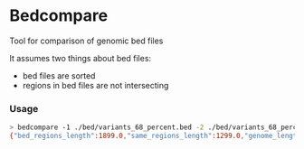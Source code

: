 # Bedcompare

Tool for comparison of genomic bed files

It assumes two things about bed files:
- bed files are sorted
- regions in bed files are not intersecting

### Usage
```bash
> bedcompare -1 ./bed/variants_68_percent.bed -2 ./bed/variants_68_percent_1.bed --json
{"bed_regions_length":1899.0,"same_regions_length":1299.0,"genome_length":2000.0,"same_regions":3.0,"missing_chromosomes":0.0,"missing_regions":0.0,"same_regions_length_percent":0.684044233807267,"bed_number_of_regions":3.0}
```
